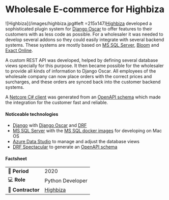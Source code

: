 # Wholesale E-commerce for Highbiza

![Highbiza](/images/highbiza.jpg#left =215x147)[Highbiza](https://highbiza.nl/) developed a sophisticated plugin system for [Django Oscar](https://github.com/django-oscar/django-oscar) to offer features to their customers with as less code as possible. For a wholesaler it was needed to develop several addons so they could easily integrate with several backend systems. These systems are mostly based on [MS SQL Server](https://www.microsoft.com/en-us/sql-server), [Bloom](https://www.werkenmetbloom.nl/) and [Exact Online](https://www.exact.com/nl/software/exact-online).

A custom REST API was developed, helped by defining several database views specially for this purpose. It then became possible for the wholesaler to provide all kinds of information to Django Oscar. All employees of the wholesale company can now place orders with the correct prices and surcharges, and these orders are synced back into the customer backend systems.

A [Netcore C# client](https://openapi-generator.tech/docs/generators/csharp-netcore) was generated from an [OpenAPI schema](https://swagger.io/specification/) which made the integration for the customer fast and reliable.

#### Noticeable technologies
- [Django](https://www.djangoproject.com/) with [Django Oscar](https://github.com/django-oscar/django-oscar) and [DRF](https://www.django-rest-framework.org/)
-  [MS SQL Server](https://www.microsoft.com/en-us/sql-server) with the [MS SQL docker images](https://hub.docker.com/_/microsoft-mssql-server) for developing on Mac OS
- [Azure Data Studio](https://docs.microsoft.com/en-us/sql/azure-data-studio/download-azure-data-studio) to manage and adjust the database views
- [DRF Spectacular](https://github.com/tfranzel/drf-spectacular) to generate an [OpenAPI schema](https://swagger.io/specification/)


#### Factsheet
|                            |                                                             |
| -------------------------- | ----------------------------------------------------------- |
| :calendar: **Period**      | 2020                                                        |
| :computer: **Role**        | Python Developer                                            |
| :office: **Contractor**    | [Highbiza](https://www.highbiza.nl/)                        |
